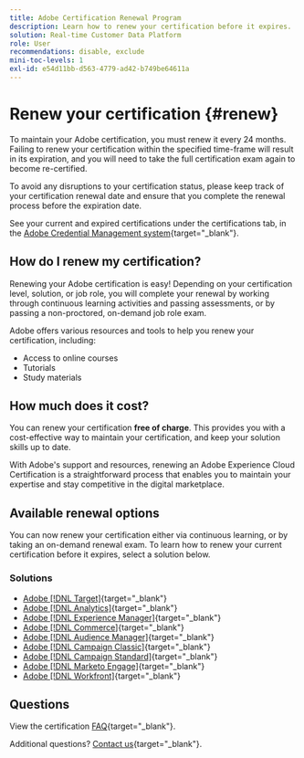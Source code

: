 ```yaml
---
title: Adobe Certification Renewal Program
description: Learn how to renew your certification before it expires.
solution: Real-time Customer Data Platform
role: User
recommendations: disable, exclude
mini-toc-levels: 1
exl-id: e54d11bb-d563-4779-ad42-b749be64611a
---
```

# Renew your certification {#renew}

To maintain your Adobe certification, you must renew it every 24 months. Failing to renew your certification within the specified time-frame will result in its expiration, and you will need to take the full certification exam again to become re-certified. 

To avoid any disruptions to your certification status, please keep track of your certification renewal date and ensure that you complete the renewal process before the expiration date. 

See your current and expired certifications under the certifications tab, in the [Adobe Credential Management system](https://www.certmetrics.com/adobe/candidate/cert_summary.aspx){target="_blank"}.

## How do I renew my certification?

Renewing your Adobe certification is easy! Depending on your certification level, solution, or job role, you will complete your renewal by working through continuous learning activities and passing assessments, or by passing a non-proctored, on-demand job role exam. 

Adobe offers various resources and tools to help you renew your certification, including:

* Access to online courses
* Tutorials
* Study materials

## How much does it cost?

You can renew your certification **free of charge**. This provides you with a cost-effective way to maintain your certification, and keep your solution skills up to date.

With Adobe's support and resources, renewing an Adobe Experience Cloud Certification is a straightforward process that enables you to maintain your expertise and stay competitive in the digital marketplace.

## Available renewal options

You can now renew your certification either via continuous learning, or by taking an on-demand renewal exam. To learn how to renew your current certification before it expires, select a solution below.

### Solutions

* [Adobe [!DNL Target]](https://experienceleague.adobe.com/docs/certification/certification/technical-certifications/at/at-renew.html){target="_blank"} 
* [Adobe [!DNL Analytics]](https://experienceleague.adobe.com/docs/certification/certification/technical-certifications/aa/aa-renew.html){target="_blank"}
* [Adobe [!DNL Experience Manager]](https://experienceleague.adobe.com/docs/certification/certification/technical-certifications/aem/aem-renew.html){target="_blank"}
* [Adobe [!DNL Commerce]](https://experienceleague.adobe.com/docs/certification/certification/technical-certifications/ac/ac-renew.html){target="_blank"}
* [Adobe [!DNL Audience Manager]](https://experienceleague.adobe.com/docs/certification/certification/technical-certifications/aam/aam-renew.html){target="_blank"}
* [Adobe [!DNL Campaign Classic]](https://experienceleague.adobe.com/docs/certification/certification/technical-certifications/acc/acc-renew.html){target="_blank"}
* [Adobe [!DNL Campaign Standard]](https://experienceleague.adobe.com/docs/certification/certification/technical-certifications/acs/acs-renew.html){target="_blank"}
* [Adobe [!DNL Marketo Engage]](https://experienceleague.adobe.com/docs/certification/certification/technical-certifications/ame/ame-renew.html){target="_blank"}
* [Adobe [!DNL Workfront]](https://experienceleague.adobe.com/docs/certification/program/technical-certifications/aw/aw-renew.html){target="_blank"}

## Questions

View the certification [FAQ](https://experienceleague.adobe.com/docs/certification/certification/faq.html){target="_blank"}.

Additional questions? [Contact us](mailto:certif@adobe.com){target="_blank"}.
